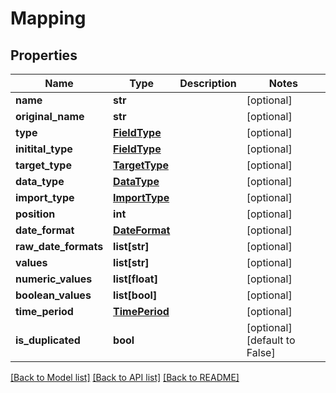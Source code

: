 # Mapping

## Properties
Name | Type | Description | Notes
------------ | ------------- | ------------- | -------------
**name** | **str** |  | [optional] 
**original_name** | **str** |  | [optional] 
**type** | [**FieldType**](FieldType.md) |  | [optional] 
**initital_type** | [**FieldType**](FieldType.md) |  | [optional] 
**target_type** | [**TargetType**](TargetType.md) |  | [optional] 
**data_type** | [**DataType**](DataType.md) |  | [optional] 
**import_type** | [**ImportType**](ImportType.md) |  | [optional] 
**position** | **int** |  | [optional] 
**date_format** | [**DateFormat**](DateFormat.md) |  | [optional] 
**raw_date_formats** | **list[str]** |  | [optional] 
**values** | **list[str]** |  | [optional] 
**numeric_values** | **list[float]** |  | [optional] 
**boolean_values** | **list[bool]** |  | [optional] 
**time_period** | [**TimePeriod**](TimePeriod.md) |  | [optional] 
**is_duplicated** | **bool** |  | [optional] [default to False]

[[Back to Model list]](../README.md#documentation-for-models) [[Back to API list]](../README.md#documentation-for-api-endpoints) [[Back to README]](../README.md)


